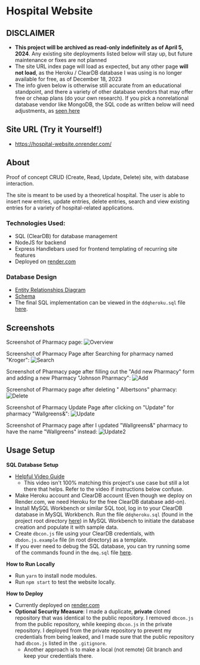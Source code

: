 # Hospital Website

## DISCLAIMER
- **This project will be archived as read-only indefinitely as of April 5, 2024**. Any existing site deployments listed below will stay up, but future maintenance or fixes are not planned
- The site URL index page will load as expected, but any other page **will not load**, as the Heroku / ClearDB database I was using is no longer available for free, as of December 18, 2023
- The info given below is otherwise still accurate from an educational standpoint, and there a variety of other database vendors that may offer free or cheap plans (do your own research). If you pick a nonrelational database vendor like MongoDB, the SQL code as written below will need adjustments, as [seen here](https://web.engr.oregonstate.edu/~hessro/teaching/cs493-sp22#Using-MongoDB-to-Store-API-Data)

## Site URL (Try it Yourself!)
- https://hospital-website.onrender.com/

## About

Proof of concept CRUD (Create, Read, Update, Delete) site, with database interaction.

The site is meant to be used by a theoretical hospital. The user is able to insert new entries, update entries, delete entries, search and view existing entries for a variety of hospital-related applications.

### Technologies Used:

- SQL (ClearDB) for database management
- NodeJS for backend
- Express Handlebars used for frontend templating of recurring site features
- Deployed on [render.com](https://render.com/)

### Database Design

- [Entity Relationships Diagram](https://i.ibb.co/HFznKKY/erd.png)
- [Schema](https://i.ibb.co/z6M2f8p/schema.png)
- The final SQL implementation can be viewed in the `ddqheroku.sql` file [here](https://github.com/solderq35/hospital-website/blob/renderbranch/ddqheroku.sql).

## Screenshots

Screenshot of Pharmacy page:
![Overview](https://i.ibb.co/pwt08vx/pharmacy.png)

Screenshot of Pharmacy Page after Searching for pharmacy named "Kroger":
![Search](https://i.ibb.co/jZPzR26/pharmacysearch.png)

Screenshot of Pharmacy page after filling out the "Add new Pharmacy" form and adding a new Pharmacy "Johnson Pharmacy": ![Add](https://i.ibb.co/VMbPDWD/pharmacyadd.png)

Screenshot of Pharmacy page after deleting " Albertsons" pharmacy:
![Delete](https://i.ibb.co/10j9dGJ/deletepharmacy.png)

Screenshot of Pharmacy Update Page after clicking on "Update" for pharmacy "Wallgreens&":
![Update](https://i.ibb.co/6gJhyPh/updatepharmacy.png)

Screenshot of Pharmacy page after I updated "Wallgreens&" pharmacy to have the name "Wallgreens" instead:
![Update2](https://i.ibb.co/9sNZrwC/updatepharmacy2.png)

## Usage Setup

**SQL Database Setup**

- [Helpful Video Guide](https://youtu.be/ZZp0VIjTsbM)
  - This video isn't 100% matching this project's use case but still a lot there that helps. Refer to the video if instructions below confuse.
- Make Heroku account and ClearDB account (Even though we deploy on Render.com, we need Heroku for the free ClearDB database add-on).
- Install MySQL Workbench or similar SQL tool, log in to your ClearDB database in MySQL Workbench. Run the file `ddqheroku.sql` (found in the project root directory [here](https://github.com/solderq35/hospital-website/blob/renderbranch/ddqheroku.sql)) in MySQL Workbench to initiate the database creation and populate it with sample data.
- Create `dbcon.js` file using your ClearDB credentials, with `dbdon.js.example` file (in root directory) as a template.
- If you ever need to debug the SQL database, you can try running some of the commands found in the `dmq.sql` file [here](https://github.com/solderq35/hospital-website/blob/renderbranch/dmq.sql).

**How to Run Locally**

- Run `yarn` to install node modules.
- Run `npm start` to test the website locally.

**How to Deploy**

- Currently deployed on [render.com](https://render.com/)
- **Optional Security Measure**: I made a duplicate, **private** cloned repository that was identical to the public repository. I removed `dbcon.js` from the public repository, while keeping `dbcon.js` in the private repository. I deployed from the private repository to prevent my credentials from being leaked, and I made sure that the public repository had `dbcon.js` listed in the `.gitignore`.
  - Another approach is to make a local (not remote) Git branch and keep your credentials there.
